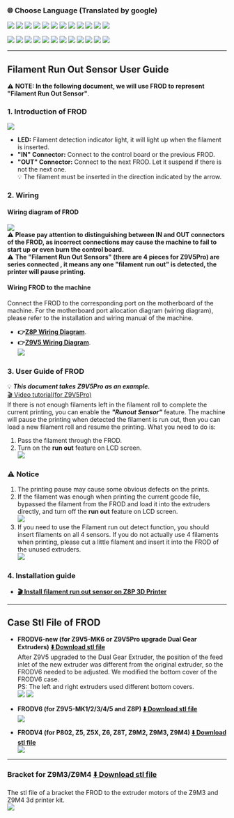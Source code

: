 ### :globe_with_meridians: Choose Language (Translated by google)
[![](../lanpic/ES.png)](https://github-com.translate.goog/ZONESTAR3D/Upgrade-kit-guide?_x_tr_sl=en&_x_tr_tl=es)
[![](../lanpic/PT.png)](https://github-com.translate.goog/ZONESTAR3D/Upgrade-kit-guide?_x_tr_sl=en&_x_tr_tl=pt)
[![](../lanpic/FR.png)](https://github-com.translate.goog/ZONESTAR3D/Upgrade-kit-guide?_x_tr_sl=en&_x_tr_tl=fr)
[![](../lanpic/DE.png)](https://github-com.translate.goog/ZONESTAR3D/Upgrade-kit-guide?_x_tr_sl=en&_x_tr_tl=de)
[![](../lanpic/IT.png)](https://github-com.translate.goog/ZONESTAR3D/Upgrade-kit-guide?_x_tr_sl=en&_x_tr_tl=it)
[![](../lanpic/SW.png)](https://github-com.translate.goog/ZONESTAR3D/Upgrade-kit-guide?_x_tr_sl=en&_x_tr_tl=sv)
[![](../lanpic/PL.png)](https://github-com.translate.goog/ZONESTAR3D/Upgrade-kit-guide?_x_tr_sl=en&_x_tr_tl=pl)
[![](../lanpic/DK.png)](https://github-com.translate.goog/ZONESTAR3D/Upgrade-kit-guide?_x_tr_sl=en&_x_tr_tl=da)
[![](../lanpic/CZ.png)](https://github-com.translate.goog/ZONESTAR3D/Upgrade-kit-guide?_x_tr_sl=en&_x_tr_tl=cs)
[![](../lanpic/HR.png)](https://github-com.translate.goog/ZONESTAR3D/Upgrade-kit-guide?_x_tr_sl=en&_x_tr_tl=hr)
[![](../lanpic/RO.png)](https://github-com.translate.goog/ZONESTAR3D/Upgrade-kit-guide?_x_tr_sl=en&_x_tr_tl=ro)
[![](../lanpic/SK.png)](https://github-com.translate.goog/ZONESTAR3D/Upgrade-kit-guide?_x_tr_sl=en&_x_tr_tl=sk)

[![](../lanpic/RU.png)](https://github-com.translate.goog/ZONESTAR3D/Upgrade-kit-guide?_x_tr_sl=en&_x_tr_tl=ru)
[![](../lanpic/JP.png)](https://github-com.translate.goog/ZONESTAR3D/Upgrade-kit-guide?_x_tr_sl=en&_x_tr_tl=ja)
[![](../lanpic/KR.png)](https://github-com.translate.goog/ZONESTAR3D/Upgrade-kit-guide?_x_tr_sl=en&_x_tr_tl=ko)
[![](../lanpic/ID.png)](https://github-com.translate.goog/ZONESTAR3D/Upgrade-kit-guide?_x_tr_sl=en&_x_tr_tl=id)
[![](../lanpic/TH.png)](https://github-com.translate.goog/ZONESTAR3D/Upgrade-kit-guide?_x_tr_sl=en&_x_tr_tl=th)
[![](../lanpic/VN.png)](https://github-com.translate.goog/ZONESTAR3D/Upgrade-kit-guide?_x_tr_sl=en&_x_tr_tl=vi)
[![](../lanpic/IL.png)](https://github-com.translate.goog/ZONESTAR3D/Upgrade-kit-guide?_x_tr_sl=en&_x_tr_tl=iw)
[![](../lanpic/SA.png)](https://github-com.translate.goog/ZONESTAR3D/Upgrade-kit-guide?_x_tr_sl=en&_x_tr_tl=ar)
[![](../lanpic/TR.png)](https://github-com.translate.goog/ZONESTAR3D/Upgrade-kit-guide?_x_tr_sl=en&_x_tr_tl=tr)
[![](../lanpic/GR.png)](https://github-com.translate.goog/ZONESTAR3D/Upgrade-kit-guide?_x_tr_sl=en&_x_tr_tl=el)
[![](../lanpic/BR.png)](https://github-com.translate.goog/ZONESTAR3D/Upgrade-kit-guide?_x_tr_sl=en&_x_tr_tl=pt)
[![](../lanpic/CN.png)](https://github-com.translate.goog/ZONESTAR3D/Upgrade-kit-guide?_x_tr_sl=en&_x_tr_tl=zh-CN)

-----
## Filament Run Out Sensor User Guide
:warning: **NOTE: In the following document, we will use FROD to represent "Filament Run Out Sensor"**.
### 1. Introduction of FROD
![](./FROD1.jpg)
- **LED:** Filament detection indicator light, it will light up when the filament is inserted.
- **"IN" Connector:** Connect to  the control board or the previous FROD.
- **"OUT" Connector:** Connect to the next FROD. Let it suspend if there is not the next one.   
:bulb:  The filament must be inserted in the direction indicated by the arrow.

### 2. Wiring
#### Wiring diagram of FROD
![](./FRODwiring.jpg)    
:warning: **Please pay attention to distinguishing between IN and OUT connectors of the FROD, as incorrect connections may cause the machine to fail to start up or even burn the control board.**    
:warning: **The "Filament Run Out Sensors" (there are 4 pieces for Z9V5Pro) are series connected , it means any one "filament run out" is detected, the printer will pause printing.**    
#### Wiring FROD to the machine
Connect the FROD to the corresponding port on the motherboard of the machine. For the motherboard port allocation diagram (wiring diagram), please refer to the installation and wiring manual of the machine.
- **:point_right:[Z8P Wiring Diagram](https://github.com/ZONESTAR3D/Z8P/blob/main/Z8P-MK2/1-Installation_Guide/Z8PM4-MK2_Wiring_Diagram.jpg)**.     
- **:point_right:[Z9V5 Wiring Diagram](https://github.com/ZONESTAR3D/Z9/blob/main/Z9V5/Z9V5-MK4/1.Installation_and_User_Guide/Wiring/Z9V5Pro_Wiring_Diagram.jpg)**.    
![](./FRODwiring2.jpg)

### 3. User Guide of FROD
:bulb: ***This document takes Z9V5Pro as an example.***    
[:clapper: Video tutorial(for Z9V5Pro)](https://youtu.be/QCJ-6L6ze1w)    
If there is not enough filaments left in the filament roll to complete the current printing, you can enable the ***"Runout Sensor"*** feature. The machine will pause the printing when detected the filament is run out, then you can load a new filament roll and resume the printing. What you need to do is:    
1. Pass the filament through the FROD.
2. Turn on the **run out** feature on LCD screen.      
![](./FROD_Filamentin.png)
### :warning: Notice
1. The printing pause may cause some obvious defects on the prints.    
2. If the filament was enough when printing the current gcode file, bypassed the filament from the FROD and load it into the extruders directly, and turn off the **run out** feature on LCD screen.         
![](./FROD_NoFilament.png)      
3. If you need to use the Filament run out detect function, you should insert filaments on all 4 sensors. If you do not actually use 4 filaments when printing, please cut a little filament and insert it into the FROD of the unused extruders.   
![](./FROD_dummy.png)     

### 4. Installation guide
- **[:clapper: Install filament run out sensor on Z8P 3D Printer](https://youtu.be/mLexZ0az_Ps)**

-----
## Case Stl File of FROD
- **FRODV6-new (for Z9V5-MK6 or Z9V5Pro upgrade Dual Gear Extruders) [:arrow_down: Download stl file](./FRODV6B.zip)**     
After Z9V5 upgraded to the Dual Gear Extruder, the position of the feed inlet of the new extruder was different from the original extruder, so the FRODV6 needed to be adjusted. We modified the bottom cover of the FRODV6 case.    
PS: The left and right extruders used different bottom covers.    
![](./FRODV6L.jpg)   ![](./FRODV6R.jpg)     

- **FRODV6 (for Z9V5-MK1/2/3/4/5 and Z8P) [:arrow_down: Download stl file](./FRODV6.zip)**    
![](./FRODV6.jpg)    

- **FRODV4 (for P802, Z5, Z5X, Z6, Z8T, Z9M2, Z9M3, Z9M4) [:arrow_down: Download stl file](./frodv4.zip)**   
![](./FRODV4.jpg)    

----
### Bracket for Z9M3/Z9M4 [:arrow_down: Download stl file](./z9_frod_br.zip)
The stl file of a bracket the FROD to the extruder motors of the Z9M3 and Z9M4 3d printer kit.    
![](./z9_frod_br.jpg)    

